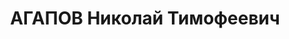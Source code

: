 ---
title: АГАПОВ Николай Тимофеевич
description: "1903 р., м. Михайлово Московської обл., росіянин, з робітників, освіта\
  \ вища, заступник начальника ТЕЦ Криворізького металургійного з-ду. \n  28.11.1937\
  \ р.звинувачений в участі в троцькістській диверсійно-терористичній організації,\
  \ розстріляний 30.11.1937 р. \n  Реабілітований 29.10.1957 р."
---